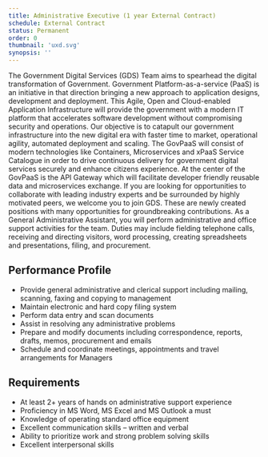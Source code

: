 ```yaml
---
title: Administrative Executive (1 year External Contract)
schedule: External Contract
status: Permanent
order: 0
thumbnail: 'uxd.svg'
synopsis: ''
---
```


The Government Digital Services (GDS) Team aims to spearhead the digital transformation of Government. Government Platform-as-a-service
(PaaS) is an initiative in that direction bringing a new approach to application designs, development and deployment. This Agile, Open and
Cloud-enabled Application Infrastructure will provide the government with a modern IT platform that accelerates software development without compromising security and operations. Our objective is to catapult our government infrastructure into the new digital era with faster time to market, operational agility, automated deployment and scaling. The GovPaaS will consist of modern technologies like Containers, Microservices and xPaaS Service Catalogue in order to drive continuous delivery for government digital services securely and enhance citizens experience. At the center of the GovPaaS is the API Gateway which will facilitate developer friendly reusable data and microservices exchange.
If you are looking for opportunities to collaborate with leading industry experts and be surrounded by highly motivated peers, we welcome you to join GDS. These are newly created positions with many opportunities for groundbreaking contributions.
As a General Administrative Assistant, you will perform administrative and office support activities for the team. Duties may include fielding telephone calls, receiving and directing visitors, word processing, creating spreadsheets and presentations, filing, and procurement.

## Performance Profile

* Provide general administrative and clerical support including mailing, scanning, faxing and copying to management
* Maintain electronic and hard copy filing system
* Perform data entry and scan documents
* Assist in resolving any administrative problems
* Prepare and modify documents including correspondence, reports, drafts, memos, procurement and emails
* Schedule and coordinate meetings, appointments and travel arrangements for Managers

## Requirements

* At least 2+ years of hands on administrative support experience
* Proficiency in MS Word, MS Excel and MS Outlook a must
* Knowledge of operating standard office equipment
* Excellent communication skills – written and verbal
* Ability to prioritize work and strong problem solving skills
* Excellent interpersonal skills
